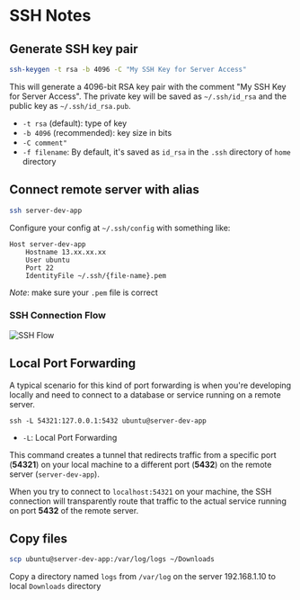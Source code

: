 # SSH Notes

## Generate SSH key pair

```sh
ssh-keygen -t rsa -b 4096 -C "My SSH Key for Server Access"
```

This will generate a 4096-bit RSA key pair with the comment "My SSH Key for Server Access". The private key will be saved as `~/.ssh/id_rsa` and the public key as `~/.ssh/id_rsa.pub`.

- `-t rsa` (default): type of key
- `-b 4096` (recommended): key size in bits
- `-C comment"`
- `-f filename`: By default, it's saved as `id_rsa` in the `.ssh` directory of `home` directory

## Connect remote server with alias

```sh
ssh server-dev-app
```

Configure your config at `~/.ssh/config` with something like: 
```
Host server-dev-app
    Hostname 13.xx.xx.xx
    User ubuntu
    Port 22
    IdentityFile ~/.ssh/{file-name}.pem
```

*Note*: make sure your `.pem` file is correct

### SSH Connection Flow 

![SSH Flow](https://i.pinimg.com/736x/e9/9c/5e/e99c5ee5406d5721d152ec93925ba902.jpg)

## Local Port Forwarding

A typical scenario for this kind of port forwarding is when you're developing locally and need to connect to a database or service running on a remote server.

```
ssh -L 54321:127.0.0.1:5432 ubuntu@server-dev-app
```

- `-L`:  Local Port Forwarding

This command creates a tunnel that redirects traffic from a specific port (**54321**) on your local machine to a different port (**5432**) on the remote server (`server-dev-app`).

When you try to connect to `localhost:54321` on your machine, the SSH connection will transparently route that traffic to the actual service running on port **5432** of the remote server.

## Copy files

```sh
scp ubuntu@server-dev-app:/var/log/logs ~/Downloads
```

Copy a directory named `logs` from `/var/log` on the server 192.168.1.10 to local `Downloads` directory